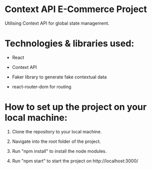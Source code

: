 # Context API E-Commerce Project

Utilising Context API for global state management.

# Technologies & libraries used:

- React

- Context API

- Faker library to generate fake contextual data

- react-router-dom for routing

# How to set up the project on your local machine:

1. Clone the repository to your local machine.

2. Navigate into the root folder of the project.

3. Run "npm install" to install the node modules.

4. Run "npm start" to start the project on http://localhost:3000/
